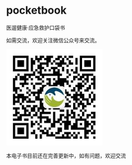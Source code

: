 # pocketbook

医遛健康·应急救护口袋书

如需交流，欢迎关注微信公众号来交流。

![](/assets/yiliu-gongzhonghao.png)



本电子书目前还在完善更新中，如有问题，欢迎交流

